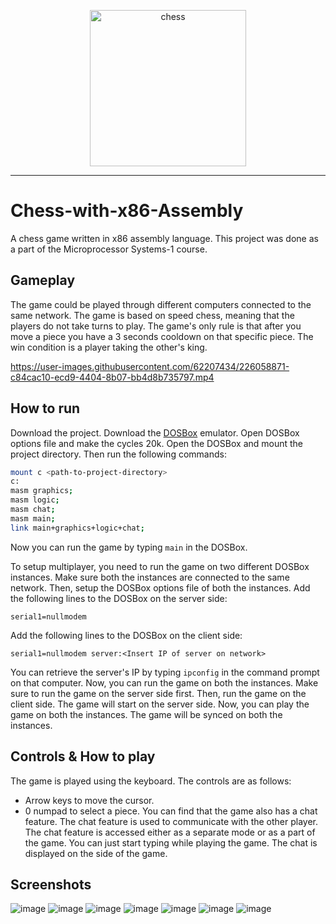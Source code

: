<p align="center">

  <img src="https://cdn.iconscout.com/icon/free/png-256/chess-logo-1921892-1624674.png" alt="chess" width="250"/>

</p>

<hr>

# Chess-with-x86-Assembly
A chess game written in x86 assembly language. This project was done as a part of the Microprocessor Systems-1 course.

## Gameplay
The game could be played through different computers connected to the same network. The game is based on speed chess, meaning that the players do not take turns to play. The game's only rule is that after you move a piece you have a 3 seconds cooldown on that specific piece. The win condition is a player taking the other's king.

https://user-images.githubusercontent.com/62207434/226058871-c84cac10-ecd9-4404-8b07-bb4d8b735797.mp4


## How to run
Download the project. Download the [DOSBox](https://www.dosbox.com/) emulator. Open DOSBox options file and make the cycles 20k. Open the DOSBox and mount the project directory. Then run the following commands:
```bash
mount c <path-to-project-directory>
c:
masm graphics;
masm logic;
masm chat;
masm main;
link main+graphics+logic+chat;
```
Now you can run the game by typing `main` in the DOSBox.

To setup multiplayer, you need to run the game on two different DOSBox instances. Make sure both the instances are connected to the same network. Then, setup the DOSBox options file of both the instances. Add the following lines to the DOSBox on the server side:
```
serial1=nullmodem
```
Add the following lines to the DOSBox on the client side:
```
serial1=nullmodem server:<Insert IP of server on network>
```
You can retrieve the server's IP by typing `ipconfig` in the command prompt on that computer. Now, you can run the game on both the instances. Make sure to run the game on the server side first. Then, run the game on the client side. The game will start on the server side. Now, you can play the game on both the instances. The game will be synced on both the instances.

## Controls & How to play
The game is played using the keyboard. The controls are as follows:
- Arrow keys to move the cursor.
- 0 numpad to select a piece.
You can find that the game also has a chat feature. The chat feature is used to communicate with the other player. The chat feature is accessed either as a separate mode or as a part of the game. You can just start typing while playing the game. The chat is displayed on the side of the game.

## Screenshots
![image](https://user-images.githubusercontent.com/62207434/226057282-2f03df51-b4c8-477c-a5fb-6ca98a0842be.png)
![image](https://user-images.githubusercontent.com/62207434/226057328-8efddca6-2c83-498f-8af5-3af5ec2bba16.png)
![image](https://user-images.githubusercontent.com/62207434/226057400-2c3c63a1-1a0f-41b0-8652-b34a3e9abc02.png)
![image](https://user-images.githubusercontent.com/62207434/226057460-4fac9379-aceb-480c-a63d-60c1b039014a.png)
![image](https://user-images.githubusercontent.com/62207434/226057482-f1a1c8f2-7138-459e-a46f-f5cf6705e46a.png)
![image](https://user-images.githubusercontent.com/62207434/226057588-ced60590-dbb6-401a-a8f3-e7ec0be1aa44.png)
![image](https://user-images.githubusercontent.com/62207434/226057634-94f6db10-b1ac-4044-80fa-d99799037f11.png)
